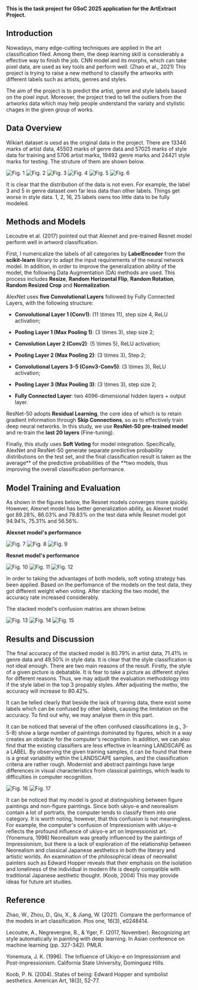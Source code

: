 **This is the task project for GSoC 2025 application for the ArtExtract Project.**

## Introduction
Nowadays, many edge-cutting techniques are applied in the art classification filed. Among them, the deep learning skill is considerably a effective way to finish the job. CNN model and its morphs, which can take pixel data, are used as key tools and perform well. (Zhao et al., 2021) This project is trying to raise a new methond to classify the artworks with different labels such as artists, genres and styles.

The aim of the project is to predict the artist, genre and style labels based on the pixel input. Moreover, the project tried to tell the outliers from the artworks data which may help people understand the variaty and stylistic chages in the given group of works.

## Data Overview
Wikiart dataset is uesd as the original data in the project. There are 13346 marks of artist data, 45503 marks of genre data and 57025 marks of style data for training and 5706 artist marks, 19492 genre marks and 24421 style marks for testing. The struture of them are shown below.

![Fig. 1](artist_train.png)
![Fig. 2](artist_val.png)
![Fig. 3](genre_train.png)
![Fig. 4](genre_val.png)
![Fig. 5](style_train.png)
![Fig. 6](style_val.png)

It is clear that the distribution of the data is not even. For example, the label 3 and 5 in genre dataset own far less data than other labels. Things get worse in style data. 1, 2, 16, 25 labels owns too little data to be fully modeled.

## Methods and Models
Lecoutre et al. (2017) pointed out that Alexnet and pre-trained Resnet model perform well in artword classification.

First, I numericalize the labels of all categories by **LabelEncoder** from the **scikit-learn** library to adapt the input requirements of the neural network model. In addition, in order to improve the generalization ability of the model, the following Data Augmentation (DA) methods are used. This process includes **Resize**, **Random Horizontal Flip**, **Random Rotation**, **Random Resized Crop** and **Normalization**.

AlexNet uses **five Convolutional Layers** followed by Fully Connected Layers, with the following structure:

- **Convolutional Layer 1 (Conv1)**: \(11 \times 11\), step size 4, ReLU activation;

- **Pooling Layer 1 (Max Pooling 1)**: \(3 \times 3\), step size 2;

- **Convolution Layer 2 (Conv2)**: \(5 \times 5\), ReLU activation;

- **Pooling Layer 2 (Max Pooling 2)**: \(3 \times 3\), Step 2;

- **Convolutional Layers 3-5 (Conv3-Conv5)**: \(3 \times 3\), ReLU activation;

- **Pooling Layer 3 (Max Pooling 3)**: \(3 \times 3\), step size 2;

- **Fully Connected Layer**: two 4096-dimensional hidden layers + output layer.

ResNet-50 adopts **Residual Learning**, the core idea of which is to retain gradient information through **Skip Connections**, so as to effectively train deep neural networks. In this study, we use **ResNet-50 pre-trained model** and re-train the **last 20 layers** (Fine-tuning).

Finally, this study uses **Soft Voting** for model integration. Specifically, AlexNet and ResNet-50 generate separate predictive probability distributions on the test set, and the final classification result is taken as the average** of the predictive probabilities of the **two models, thus improving the overall classification performance.

## Model Training and Evaluation
As shown in the figures below, the Resnet models converges more quickly. However, Alexnet model has better generalization ability, as Alexnet model got 89.28%, 86.03% and 79.83% on the test data while Resnet model got 94.94%, 75.31% and 56.56%.

**Alexnet model's performance**

![Fig. 7](Alex_artist.png)
![Fig. 8](Alex_genre.png)
![Fig. 9](Alex_style.png)

**Resnet model's performance**

![Fig. 10](Res_artist.png)
![Fig. 11](Res_genre.png)
![Fig. 12](Res_style.png)

In order to taking the advantages of both models, soft voting strategy has been applied. Based on the perfomance of the models on the test data, they got different weight when voting. After stacking the two model, the accuracy rate increased considerably.

The stacked model's confusion matrixs are shown below.

![Fig. 13](cm_artist.png)
![Fig. 14](cm_genre.png)
![Fig. 15](cm_style.png)

## Results and Discussion

The final accuracy of the stacked model is 80.79% in artist data, 71.41% in genre data and 49.50% in style data. It is clear that the style classification is not ideal enough. There are two main reasons of the result. Firstly, the style of a given picture is debatable. It is fear to take a picture as different styles for different reasons. Thus, we may adjudt the evaluation methodology into if the style label in the top 3 propably styles. After adjusting the metho, the accuracy will increase to 80.42%.

It can be telled clearly that beside the lack of training data, there exist some labels which can be confused by other labels, causing the limitation on the accuracy. To find out why, we may analyse them in this part.

It can be noticed that several of the often confused classifications (e.g., 3-5-8) show a large number of paintings dominated by figures, which in a way creates an obstacle for the computer's recognition. In addition, we can also find that the existing classifiers are less effective in learning LANDSCAPE as a LABEL. By observing the given training samples, it can be found that there is a great variability within the LANDSCAPE samples, and the classification criteria are rather rough. Modernist and abstract paintings have large differences in visual characteristics from classical paintings, which leads to difficulties in computer recognition.

![Fig. 16](genre_sample.png)
![Fig. 17](style_sample.png)

It can be noticed that my model is good at distinguishing between figure paintings and non-figure paintings. Since both ukiyo-e and neorealism contain a lot of portraits, the computer tends to classify them into one category. It is worth noting, however, that this confusion is not meaningless. For example, the computer's confusion of Impressionism with ukiyo-e reflects the profound influence of ukiyo-e art on Impressionist art. (Yonemura, 1996) Neorealism was greatly influenced by the paintings of Impressionism, but there is a lack of exploration of the relationship between Neorealism and classical Japanese aesthetics in both the literary and artistic worlds. An examination of the philosophical ideas of neorealist painters such as Edward Hopper reveals that their emphasis on the isolation and loneliness of the individual in modern life is deeply compatible with traditional Japanese aesthetic thought. (Koob, 2004) This may provide ideas for future art studies.


## Reference
Zhao, W., Zhou, D., Qiu, X., & Jiang, W. (2021). Compare the performance of the models in art classification. Plos one, 16(3), e0248414.

Lecoutre, A., Negrevergne, B., & Yger, F. (2017, November). Recognizing art style automatically in painting with deep learning. In Asian conference on machine learning (pp. 327-342). PMLR.

Yonemura, J. K. (1996). The Influence of Ukiyo-e on Impressionism and Post-impressionism. California State University, Dominguez Hills.

Koob, P. N. (2004). States of being: Edward Hopper and symbolist aesthetics. American Art, 18(3), 52-77.